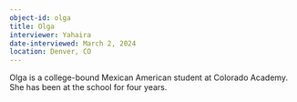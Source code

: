 ```yaml
---
object-id: olga
title: Olga
interviewer: Yahaira
date-interviewed: March 2, 2024
location: Denver, CO
---
```


Olga is a college-bound Mexican American student at Colorado Academy. She has been at the school for four years.  


